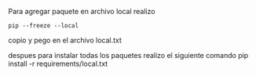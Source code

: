 
Para agregar paquete en archivo local
realizo
```
pip --freeze --local
```
copio y pego en el archivo local.txt

despues para instalar todas los paquetes realizo el siguiente comando
pip install -r requirements/local.txt